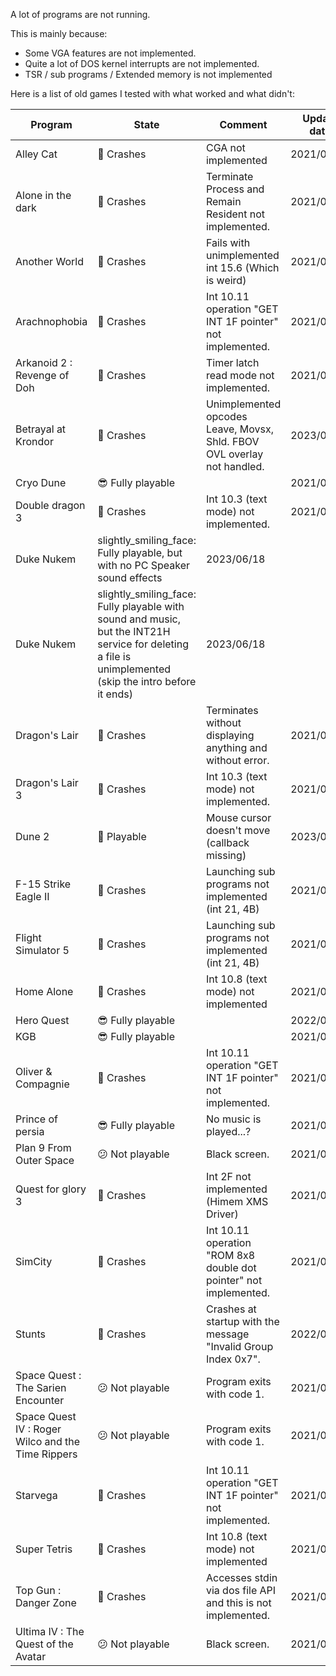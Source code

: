 A lot of programs are not running.

This is mainly because:
 - Some VGA features are not implemented.
 - Quite a lot of DOS kernel interrupts are not implemented.
 - TSR / sub programs / Extended memory is not implemented

Here is a list of old games I tested with what worked and what didn't:

| Program | State | Comment | Update date |
|--|--|--|--|
| Alley Cat | :see_no_evil: Crashes | CGA not implemented | 2021/09/26 |
| Alone in the dark | :see_no_evil: Crashes | Terminate Process and Remain Resident not implemented. | 2021/09/26 |
| Another World | :see_no_evil: Crashes | Fails with unimplemented int 15.6 (Which is weird) | 2021/09/26 |
| Arachnophobia | :see_no_evil: Crashes | Int 10.11 operation "GET INT 1F pointer" not implemented. | 2021/09/26 |
| Arkanoid 2 : Revenge of Doh | :see_no_evil: Crashes | Timer latch read mode not implemented. | 2021/09/26 |
| Betrayal at Krondor | :see_no_evil: Crashes | Unimplemented opcodes Leave, Movsx, Shld. FBOV OVL overlay not handled. | 2023/01/06 |
| Cryo Dune | :sunglasses: Fully playable | | 2021/09/26 |
| Double dragon 3 | :see_no_evil: Crashes | Int 10.3 (text mode) not implemented. | 2021/09/26 |
| Duke Nukem | slightly_smiling_face: Fully playable, but with no PC Speaker sound effects | 2023/06/18 |
| Duke Nukem | slightly_smiling_face: Fully playable with sound and music, but the INT21H service for deleting a file is unimplemented (skip the intro before it ends) | 2023/06/18 |
| Dragon's Lair | :see_no_evil: Crashes | Terminates without displaying anything and without error. | 2021/09/26 |
| Dragon's Lair 3 | :see_no_evil: Crashes | Int 10.3 (text mode) not implemented. | 2021/09/26 |
| Dune 2 | :slightly_smiling_face: Playable | Mouse cursor doesn't move (callback missing) | 2023/02/10 |
| F-15 Strike Eagle II | :see_no_evil: Crashes | Launching sub programs not implemented (int 21, 4B) | 2021/09/26 |
| Flight Simulator 5 | :see_no_evil: Crashes | Launching sub programs not implemented (int 21, 4B) | 2021/09/26 |
| Home Alone | :see_no_evil: Crashes | Int 10.8 (text mode) not implemented | 2021/09/26 |
| Hero Quest |  :sunglasses: Fully playable | | 2022/09/02 |
| KGB | :sunglasses: Fully playable | | 2021/09/26 |
| Oliver & Compagnie | :see_no_evil: Crashes | Int 10.11 operation "GET INT 1F pointer" not implemented. | 2021/09/26 |
| Prince of persia | :sunglasses: Fully playable | No music is played...? | 2021/09/26 |
| Plan 9 From Outer Space| :confused: Not playable | Black screen. | 2021/09/26 |
| Quest for glory 3 | :see_no_evil: Crashes | Int 2F not implemented (Himem XMS Driver) | 2021/09/26 |
| SimCity | :see_no_evil: Crashes | Int 10.11 operation "ROM 8x8 double dot pointer" not implemented. | 2021/09/26 |
| Stunts | :see_no_evil: Crashes | Crashes at startup with the message "Invalid Group Index 0x7". | 2022/09/02 |
| Space Quest : The Sarien Encounter | :confused: Not playable | Program exits with code 1. | 2021/09/26 |
| Space Quest IV : Roger Wilco and the Time Rippers | :confused: Not playable | Program exits with code 1. | 2021/09/26 |
| Starvega | :see_no_evil: Crashes | Int 10.11 operation "GET INT 1F pointer" not implemented. | 2021/09/26 |
| Super Tetris | :see_no_evil: Crashes | Int 10.8 (text mode) not implemented | 2021/09/26 |
| Top Gun : Danger Zone | :see_no_evil: Crashes | Accesses stdin via dos file API and this is not implemented. | 2021/09/26 |
| Ultima IV : The Quest of the Avatar | :confused: Not playable | Black screen. | 2021/09/26 |

